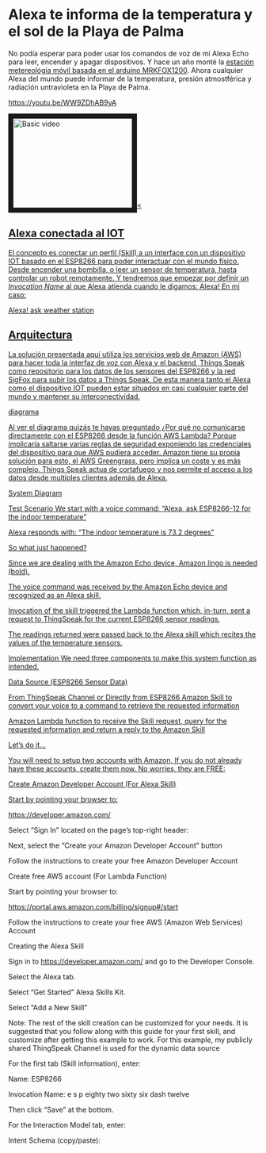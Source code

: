 # Alexa te informa de la temperatura y el sol de la Playa de Palma 

No podía esperar para poder usar los comandos de voz de mi Alexa Echo para leer, encender y apagar dispositivos. Y hace un año monté la [estación metereológia móvil basada en el arduino MRKFOX1200](https://github.com/McOrts/MKRFOX1200_mobile-weather-station). Ahora cualquier Alexa del mundo puede informar de la temperatura, presión atmostférica y radiación untravioleta en la Playa de Palma.

https://youtu.be/WW9ZDhAB9yA

  <a href="http://www.youtube.com/watch?feature=player_embedded&v=VI5Jhr64cQY
  " target="_blank"><img src="http://img.youtube.com/vi/VI5Jhr64cQY/0.jpg"
  alt="Basic video" width="240" height="180" border="10" /><

## Alexa conectada al IOT

El concepto es conectar un perfil (Skill) a un interface con un dispositivo IOT basado en el ESP8266 para poder interactuar con el mundo físico. Desde encender una bombilla, o leer un sensor de temperatura, hasta controlar un robot remotamente. Y tendremos que empezar por definir un _Invocation Name_ al que Alexa atienda cuando le digamos: Alexa! En mi caso:

Alexa! ask weather station

## Arquitectura

La solución presentada aquí utiliza los servicios web de Amazon (AWS) para hacer toda la interfaz de voz con Alexa y el backend, Things Speak como repositorio para los datos de los sensores del ESP8266 y la red SigFox para subir los datos a Things Speak. De esta manera tanto el Alexa como el dispositivo IOT pueden estar situados en casi cualquier parte del mundo y mantener su interconectividad.

diagrama

Al ver el diagrama quizás te hayas preguntado ¿Por qué no comunicarse directamente con el ESP8266 desde la función AWS Lambda? Porque implicaría saltarse varias reglas de seguridad exponiendo las credenciales del dispositivo para que AWS pudiera acceder. Amazon tiene su propia solución para esto, el AWS Greengrass, pero implica un coste y es más complejo. Things Speak actua de cortafuego y nos permite el acceso a los datos desde multiples clientes además de Alexa.


System Diagram


Test Scenario
We start with a voice command: “Alexa, ask ESP8266-12 for the indoor temperature”

Alexa responds with: “The indoor temperature is 73.2 degrees”

So what just happened?

Since we are dealing with the Amazon Echo device, Amazon lingo is needed (bold).

The voice command was received by the Amazon Echo device and recognized as an Alexa skill.

Invocation of the skill triggered the Lambda function which, in-turn, sent a request to ThingSpeak for the current ESP8266 sensor readings,

The readings returned were passed back to the Alexa skill which recites the values of the temperature sensors.

Implementation
We need three components to make this system function as intended.

Data Source (ESP8266 Sensor Data)

From ThingSpeak Channel or
Directly from ESP8266
Amazon Skill to convert your voice to a command to retrieve the requested information

Amazon Lambda function to receive the Skill request, query for the requested information and return a reply to the Amazon Skill

Let’s do it…

You will need to setup two accounts with Amazon, If you do not already have these accounts, create them now. No worries, they are FREE:

Create Amazon Developer Account (For Alexa Skill)

Start by pointing your browser to:

https://developer.amazon.com/

Select “Sign In” located on the page’s top-right header:

Next, select the “Create your Amazon Developer Account” button

Follow the instructions to create your free Amazon Developer Account

Create free AWS account (For Lambda Function)

Start by pointing your browser to:

https://portal.aws.amazon.com/billing/signup#/start

Follow the instructions to create your free AWS (Amazon Web Services) Account

Creating the Alexa Skill

Sign in to https://developer.amazon.com/ and go to the Developer Console.

Select the Alexa tab.

Select “Get Started” Alexa Skills Kit.

Select “Add a New Skill”

Note: The rest of the skill creation can be customized for your needs. It is suggested that you follow along with this guide for your first skill, and customize after getting this example to work. For this example, my publicly shared ThingSpeak Channel is used for the dynamic data source

For the first tab (Skill information), enter:

Name: ESP8266

Invocation Name: e s p eighty two sixty six dash twelve

Then click “Save” at the bottom.

For the Interaction Model tab, enter:

Intent Schema (copy/paste):
